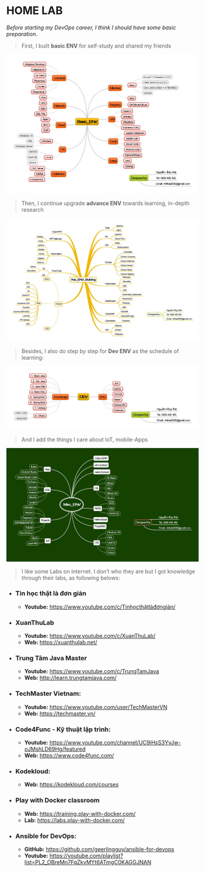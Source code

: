 # HOME LAB
*Before starting my DevOps career, I think I should have some basic preparation.*
> First, I built **basic ENV** for self-study and shared my friends

![basic ENV](BaseENVBuilding.jpg)
> Then, I continue upgrade **advance ENV** towards learning, in-depth research

![advance ENV](AdvENVBuilding.jpg)
> Besides, I also do step by step for **Dev ENV** as the schedule of learning:

![Dev ENV](DevENVBuilding.jpg)
> And I add the things I care about IoT, mobile-Apps

![IoT mobile Apps](MiscENVBuilding.jpg)

> I like some Labs on internet. I don’t who they are but I got knowledge through their labs, as following belows:

*	### Tin học thật là đơn giản
    *	**Youtube:** <https://www.youtube.com/c/Tinhọcthậtlàđơngiản/>
*	### XuanThuLab
    *	**Youtube:** <https://www.youtube.com/c/XuanThuLab/>
    *	**Web:** <https://xuanthulab.net/>
*	### Trung Tâm Java Master
    *	**Youtube:** <https://www.youtube.com/c/TrungTamJava>
    *	**Web:** <http://learn.trungtamjava.com/>
*	### TechMaster Vietnam:
    *	**Youtube:** <https://www.youtube.com/user/TechMasterVN>
    *	**Web:** <https://techmaster.vn/>
*	### Code4Func - Kỹ thuật lập trình:
    *	**Youtube:** <https://www.youtube.com/channel/UC9iHsS3YvJw-oJMshLD69Hg/featured>
    *	**Web:** <https://www.code4func.com/> 
*	### Kodekloud:
    *	**Web:** <https://kodekloud.com/courses>
*	### Play with Docker classroom
    *	**Web:** <https://training.play-with-docker.com/>
    *	**Lab:** <https://labs.play-with-docker.com/>
*  ### Ansible for DevOps:
    * **GitHub:** <https://github.com/geerlingguy/ansible-for-devops>
    * **Youtube:** <https://youtube.com/playlist?list=PL2_OBreMn7FqZkvMYt6ATmgC0KAGGJNAN>
